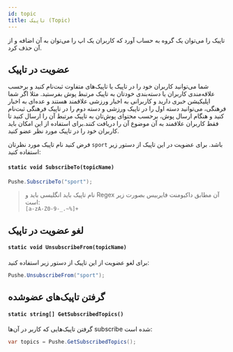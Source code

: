```yaml
---
id: topic
title: تاپیک (Topic)
---
```



تاپیک را می‌توان یک گروه به حساب آورد که کاربران یک اپ را می‌توان به آن اضافه و از آن حذف کرد.

## عضویت در تاپیک

شما می‌توانید کاربران خود را در تاپیک یا تاپیک‌های متفاوت ثبت‌نام کنید و برحسب علاقه‌مندی کاربران یا دسته‌بندی خودتان به تاپیک مرتبط پوش بفرستید. مثلا اگر شما اپلیکیشن خبری دارید و کاربرانی به اخبار ورزشی علاقمند هستند و عده‌ای به اخبار فرهنگی، می‌توانید دسته اول را در تاپیک ورزشی و دسته دوم را در تاپیک فرهنگی ثبت‌نام کنید و هنگام ارسال پوش، برحسب محتوای پوش‌تان به تاپیک مرتبط آن را ارسال کنید تا فقط کاربران علاقمند به آن موضوع آن را دریافت کنند.برای استفاده از این امکان باید کاربران خود را در تاپیک مورد نظر عضو کنید. 

فرض کنید نام تاپیک مورد نظرتان ‍‍‍`sport` باشد. برای عضویت در این تاپیک از دستور زیر استفاده کنید:

<div dir='ltr'>

#### `static void SubscribeTo(topicName)`

</div>

```java
Pushe.SubscribeTo("sport");
```

> نام تاپیک باید انگلیسی باید و Regex آن مطابق داکیومنت فایربیس بصورت زیر است: <br />
> `[a-zA-Z0-9-_.~%]+`

## لغو عضویت در تاپیک

<div dir='ltr'>

#### `static void UnsubscribeFrom(topicName)`

</div>

برای لغو عضویت از این تاپیک از دستور زیر استفاده کنید:

```java
Pushe.UnsubscribeFrom("sport");
```

## گرفتن تاپیک‌های عضوشده

<div dir='ltr'>

#### `static string[] GetSubscribedTopics()`

گرفتن تاپیک‌هایی که کاربر در آن‌ها subscribe شده است:

```java
var topics = Pushe.GetSubscribedTopics();
```

</div>